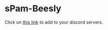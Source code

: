 # sPam-Beesly

Click on [this link](https://discordapp.com/oauth2/authorize?client_id=483734415940386836&scope=bot) to add to your discord servers.
